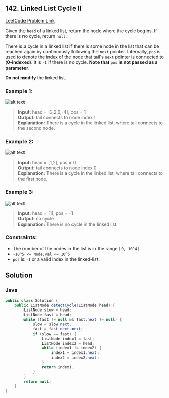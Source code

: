 ## 142. Linked List Cycle II

[LeetCode Problem Link](https://leetcode.com/problems/linked-list-cycle-ii/)

Given the `head` of a linked list, return the node where the cycle begins. If there is no cycle, return `null`.

There is a cycle in a linked list if there is some node in the list that can be reached again by continuously following the `next` pointer. Internally, `pos` is used to denote the index of the node that tail's `next` pointer is connected to (**0-indexed**). It is `-1` if there is no cycle. **Note that** `pos` **is not passed as a parameter**.

**Do not modify** the linked list.

 

### Example 1:

![alt text](https://assets.leetcode.com/uploads/2018/12/07/circularlinkedlist.png)
> **Input:** head = [3,2,0,-4], pos = 1  
> **Output:** tail connects to node index 1  
> **Explanation:** There is a cycle in the linked list, where tail connects to the second node.

### Example 2:

![alt text](https://assets.leetcode.com/uploads/2018/12/07/circularlinkedlist_test2.png)
> **Input:** head = [1,2], pos = 0  
> **Output:** tail connects to node index 0  
> **Explanation:** There is a cycle in the linked list, where tail connects to the first node.

### Example 3:

![alt text](https://assets.leetcode.com/uploads/2018/12/07/circularlinkedlist_test3.png)
> **Input:** head = [1], pos = -1  
> **Output:** no cycle  
> **Explanation:** There is no cycle in the linked list.
 

### Constraints:

* The number of the nodes in the list is in the range `[0, 10^4]`.
* `-10^5 <= Node.val <= 10^5`
* `pos` is `-1` or a valid index in the linked-list.

## Solution 
### Java
```java
public class Solution {
    public ListNode detectCycle(ListNode head) {
        ListNode slow = head;
        ListNode fast = head;
        while (fast != null && fast.next != null) {
            slow = slow.next;
            fast = fast.next.next;
            if (slow == fast) {
                ListNode index1 = fast;
                ListNode index2 = head;
                while (index1 != index2) {
                    index1 = index1.next;
                    index2 = index2.next;
                }
                return index1;
            }
        }
        return null;
    }
}
```

